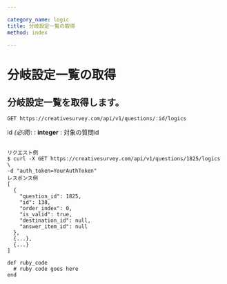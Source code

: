```yaml
---

category_name: logic
title: 分岐設定一覧の取得
method: index

---
```


# 分岐設定一覧の取得

## 分岐設定一覧を取得します。

`GET https://creativesurvey.com/api/v1/questions/:id/logics`

id _(必須)_:
: __integer__
: 対象の質問id

~~~

リクエスト例
$ curl -X GET https://creativesurvey.com/api/v1/questions/1825/logics \
-d "auth_token=YourAuthToken"
レスポンス例
[
  {
    "question_id": 1825,
    "id": 138,
    "order_index": 0,
    "is_valid": true,
    "destination_id": null,
    "answer_item_id": null
  },
  {...},
  {...}
]

~~~

~~~
def ruby_code
  # ruby code goes here
end
~~~

